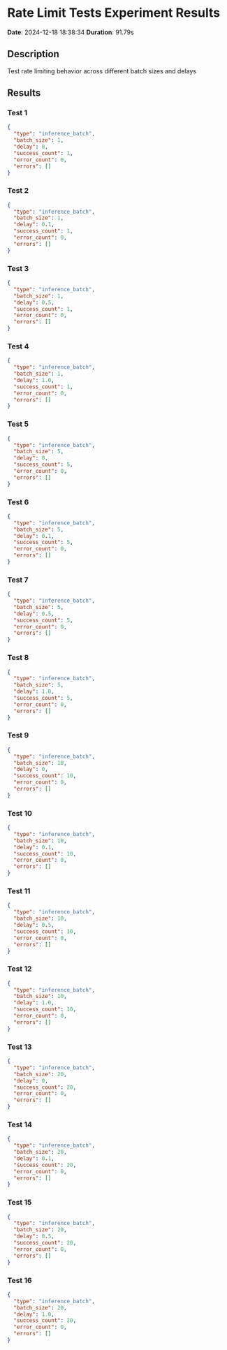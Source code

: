 # Rate Limit Tests Experiment Results
**Date**: 2024-12-18 18:38:34
**Duration**: 91.79s

## Description
Test rate limiting behavior across different batch sizes and delays

## Results

### Test 1
```json
{
  "type": "inference_batch",
  "batch_size": 1,
  "delay": 0,
  "success_count": 1,
  "error_count": 0,
  "errors": []
}
```

### Test 2
```json
{
  "type": "inference_batch",
  "batch_size": 1,
  "delay": 0.1,
  "success_count": 1,
  "error_count": 0,
  "errors": []
}
```

### Test 3
```json
{
  "type": "inference_batch",
  "batch_size": 1,
  "delay": 0.5,
  "success_count": 1,
  "error_count": 0,
  "errors": []
}
```

### Test 4
```json
{
  "type": "inference_batch",
  "batch_size": 1,
  "delay": 1.0,
  "success_count": 1,
  "error_count": 0,
  "errors": []
}
```

### Test 5
```json
{
  "type": "inference_batch",
  "batch_size": 5,
  "delay": 0,
  "success_count": 5,
  "error_count": 0,
  "errors": []
}
```

### Test 6
```json
{
  "type": "inference_batch",
  "batch_size": 5,
  "delay": 0.1,
  "success_count": 5,
  "error_count": 0,
  "errors": []
}
```

### Test 7
```json
{
  "type": "inference_batch",
  "batch_size": 5,
  "delay": 0.5,
  "success_count": 5,
  "error_count": 0,
  "errors": []
}
```

### Test 8
```json
{
  "type": "inference_batch",
  "batch_size": 5,
  "delay": 1.0,
  "success_count": 5,
  "error_count": 0,
  "errors": []
}
```

### Test 9
```json
{
  "type": "inference_batch",
  "batch_size": 10,
  "delay": 0,
  "success_count": 10,
  "error_count": 0,
  "errors": []
}
```

### Test 10
```json
{
  "type": "inference_batch",
  "batch_size": 10,
  "delay": 0.1,
  "success_count": 10,
  "error_count": 0,
  "errors": []
}
```

### Test 11
```json
{
  "type": "inference_batch",
  "batch_size": 10,
  "delay": 0.5,
  "success_count": 10,
  "error_count": 0,
  "errors": []
}
```

### Test 12
```json
{
  "type": "inference_batch",
  "batch_size": 10,
  "delay": 1.0,
  "success_count": 10,
  "error_count": 0,
  "errors": []
}
```

### Test 13
```json
{
  "type": "inference_batch",
  "batch_size": 20,
  "delay": 0,
  "success_count": 20,
  "error_count": 0,
  "errors": []
}
```

### Test 14
```json
{
  "type": "inference_batch",
  "batch_size": 20,
  "delay": 0.1,
  "success_count": 20,
  "error_count": 0,
  "errors": []
}
```

### Test 15
```json
{
  "type": "inference_batch",
  "batch_size": 20,
  "delay": 0.5,
  "success_count": 20,
  "error_count": 0,
  "errors": []
}
```

### Test 16
```json
{
  "type": "inference_batch",
  "batch_size": 20,
  "delay": 1.0,
  "success_count": 20,
  "error_count": 0,
  "errors": []
}
```

